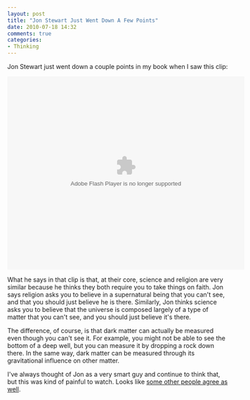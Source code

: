 ```yaml
---
layout: post
title: "Jon Stewart Just Went Down A Few Points"
date: 2010-07-18 14:32
comments: true
categories: 
- Thinking
---
```


Jon Stewart just went down a couple points in my book when I saw this clip:

<div>
        <embed src="http://media.mtvnservices.com/mgid:cms:item:comedycentral.com:340734"
            width="540" height="439" type="application/x-shockwave-flash"
            allowFullScreen="true" allowScriptAccess="always" base="." flashVars="">
        </embed>
</div>

What he says in that clip is that, at their core, science and religion are very
similar because he thinks they both require you to take things on faith. Jon
says religion asks you to believe in a supernatural being that you can't see,
and that you should just believe he is there. Similarly, Jon thinks science asks
you to believe that the universe is composed largely of a type of matter that
you can't see, and you should just believe it's there.

The difference, of course, is that dark matter can actually be measured even
though you can't see it. For example, you might not be able to see the bottom of
a deep well, but you can measure it by dropping a rock down there. In the same
way, dark matter can be measured through its gravitational influence on other
matter.

I've always thought of Jon as a very smart guy and continue to think that, but
this was kind of painful to watch. Looks like
[some other people agree as well](http://www.huffingtonpost.com/2010/07/09/marilynne-robinson-on-jon_n_640577.html#comments).

